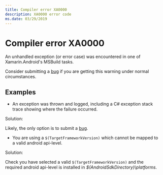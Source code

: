 ```yaml
---
title: Compiler error XA0000
description: XA0000 error code
ms.date: 03/29/2019
---
```

# Compiler error XA0000

An unhandled exception (or error case) was encountered in one of
Xamarin.Android's MSBuild tasks.

Consider submitting a [bug][bug] if you are getting this warning under
normal circumstances.

[bug]: https://github.com/xamarin/xamarin-android/wiki/Submitting-Bugs,-Feature-Requests,-and-Pull-Requests

## Examples

* An exception was thrown and logged, including a C# exception stack
  trace showing where the failure occurred.

Solution:

Likely, the only option is to submit a [bug][bug].

* You are using a `$(TargetFrameworkVersion)` which cannot be mapped
  to a valid android api-level. 

Solution:

Check you have selected a valid `$(TargetFrameworkVersion)` and the
required android api-level is installed in
*$(AndroidSdkDirectory)\\platforms*.
